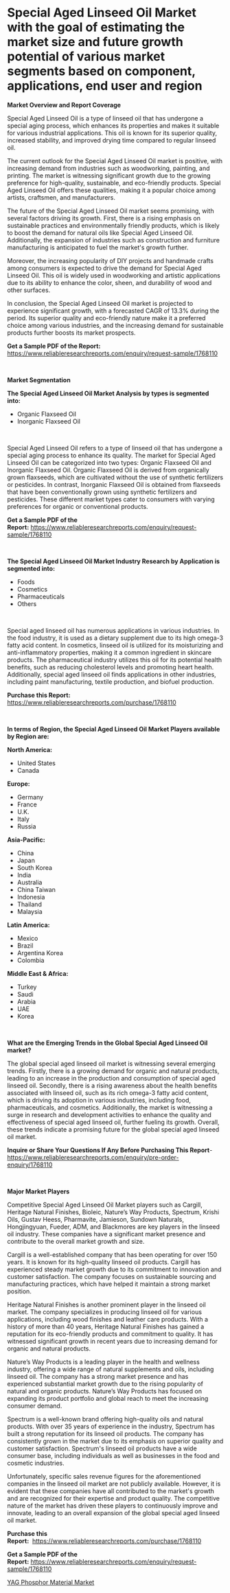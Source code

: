 <p><h1>Special Aged Linseed Oil Market with the goal of estimating the market size and future growth potential of various market segments based on component, applications, end user and region</h1></p><p><strong>Market Overview and Report Coverage</strong></p>
<p><p>Special Aged Linseed Oil is a type of linseed oil that has undergone a special aging process, which enhances its properties and makes it suitable for various industrial applications. This oil is known for its superior quality, increased stability, and improved drying time compared to regular linseed oil.</p><p>The current outlook for the Special Aged Linseed Oil market is positive, with increasing demand from industries such as woodworking, painting, and printing. The market is witnessing significant growth due to the growing preference for high-quality, sustainable, and eco-friendly products. Special Aged Linseed Oil offers these qualities, making it a popular choice among artists, craftsmen, and manufacturers.</p><p>The future of the Special Aged Linseed Oil market seems promising, with several factors driving its growth. First, there is a rising emphasis on sustainable practices and environmentally friendly products, which is likely to boost the demand for natural oils like Special Aged Linseed Oil. Additionally, the expansion of industries such as construction and furniture manufacturing is anticipated to fuel the market's growth further.</p><p>Moreover, the increasing popularity of DIY projects and handmade crafts among consumers is expected to drive the demand for Special Aged Linseed Oil. This oil is widely used in woodworking and artistic applications due to its ability to enhance the color, sheen, and durability of wood and other surfaces.</p><p>In conclusion, the Special Aged Linseed Oil market is projected to experience significant growth, with a forecasted CAGR of 13.3% during the period. Its superior quality and eco-friendly nature make it a preferred choice among various industries, and the increasing demand for sustainable products further boosts its market prospects.</p></p>
<p><strong>Get a Sample PDF of the Report:</strong> <a href="https://www.reliableresearchreports.com/enquiry/request-sample/1768110">https://www.reliableresearchreports.com/enquiry/request-sample/1768110</a></p>
<p>&nbsp;</p>
<p><strong>Market Segmentation</strong></p>
<p><strong>The Special Aged Linseed Oil Market Analysis by types is segmented into:</strong></p>
<p><ul><li>Organic Flaxseed Oil</li><li>Inorganic Flaxseed Oil</li></ul></p>
<p>&nbsp;</p>
<p><p>Special Aged Linseed Oil refers to a type of linseed oil that has undergone a special aging process to enhance its quality. The market for Special Aged Linseed Oil can be categorized into two types: Organic Flaxseed Oil and Inorganic Flaxseed Oil. Organic Flaxseed Oil is derived from organically grown flaxseeds, which are cultivated without the use of synthetic fertilizers or pesticides. In contrast, Inorganic Flaxseed Oil is obtained from flaxseeds that have been conventionally grown using synthetic fertilizers and pesticides. These different market types cater to consumers with varying preferences for organic or conventional products.</p></p>
<p><strong>Get a Sample PDF of the Report:</strong>&nbsp;<a href="https://www.reliableresearchreports.com/enquiry/request-sample/1768110">https://www.reliableresearchreports.com/enquiry/request-sample/1768110</a></p>
<p>&nbsp;</p>
<p><strong>The Special Aged Linseed Oil Market Industry Research by Application is segmented into:</strong></p>
<p><ul><li>Foods</li><li>Cosmetics</li><li>Pharmaceuticals</li><li>Others</li></ul></p>
<p>&nbsp;</p>
<p><p>Special aged linseed oil has numerous applications in various industries. In the food industry, it is used as a dietary supplement due to its high omega-3 fatty acid content. In cosmetics, linseed oil is utilized for its moisturizing and anti-inflammatory properties, making it a common ingredient in skincare products. The pharmaceutical industry utilizes this oil for its potential health benefits, such as reducing cholesterol levels and promoting heart health. Additionally, special aged linseed oil finds applications in other industries, including paint manufacturing, textile production, and biofuel production.</p></p>
<p><strong>Purchase this Report:</strong>&nbsp; <a href="https://www.reliableresearchreports.com/purchase/1768110">https://www.reliableresearchreports.com/purchase/1768110</a></p>
<p>&nbsp;</p>
<p><strong>In terms of Region, the Special Aged Linseed Oil Market Players available by Region are:</strong></p>
<p>
    <p> <strong> North America: </strong>
        <ul>
            <li>United States</li>
            <li>Canada</li>
        </ul>
        </p> 
    <p> <strong> Europe: </strong>
        <ul>
            <li>Germany</li>
            <li>France</li>
            <li>U.K.</li>
            <li>Italy</li>
            <li>Russia</li>
        </ul>
        </p> 
    <p> <strong> Asia-Pacific: </strong>
        <ul>
            <li>China</li>
            <li>Japan</li>
            <li>South Korea</li>
            <li>India</li>
            <li>Australia</li>
            <li>China Taiwan</li>
            <li>Indonesia</li>
            <li>Thailand</li>
            <li>Malaysia</li>
        </ul>
        </p> 
    <p> <strong> Latin America: </strong>
        <ul>
            <li>Mexico</li>
            <li>Brazil</li>
            <li>Argentina Korea</li>
            <li>Colombia</li>
        </ul>
        </p> 
    <p> <strong> Middle East & Africa: </strong>
        <ul>
            <li>Turkey</li>
            <li>Saudi</li>
            <li>Arabia</li>
            <li>UAE</li>
            <li>Korea</li>
        </ul>
    </p>
    </p>
<p>&nbsp;</p>
<p><strong>What are the Emerging Trends in the Global Special Aged Linseed Oil market?</strong></p>
<p><p>The global special aged linseed oil market is witnessing several emerging trends. Firstly, there is a growing demand for organic and natural products, leading to an increase in the production and consumption of special aged linseed oil. Secondly, there is a rising awareness about the health benefits associated with linseed oil, such as its rich omega-3 fatty acid content, which is driving its adoption in various industries, including food, pharmaceuticals, and cosmetics. Additionally, the market is witnessing a surge in research and development activities to enhance the quality and effectiveness of special aged linseed oil, further fueling its growth. Overall, these trends indicate a promising future for the global special aged linseed oil market.</p></p>
<p><strong>Inquire or Share Your Questions If Any Before Purchasing This Report</strong>- <a href="https://www.reliableresearchreports.com/enquiry/pre-order-enquiry/1768110">https://www.reliableresearchreports.com/enquiry/pre-order-enquiry/1768110</a></p>
<p>&nbsp;</p>
<p><strong>Major Market Players</strong></p>
<p><p>Competitive Special Aged Linseed Oil Market players such as Cargill, Heritage Natural Finishes, Bioleic, Nature’s Way Products, Spectrum, Krishi Oils, Gustav Heess, Pharmavite, Jamieson, Sundown Naturals, Hongjingyuan, Fueder, ADM, and Blackmores are key players in the linseed oil industry. These companies have a significant market presence and contribute to the overall market growth and size.</p><p>Cargill is a well-established company that has been operating for over 150 years. It is known for its high-quality linseed oil products. Cargill has experienced steady market growth due to its commitment to innovation and customer satisfaction. The company focuses on sustainable sourcing and manufacturing practices, which have helped it maintain a strong market position.</p><p>Heritage Natural Finishes is another prominent player in the linseed oil market. The company specializes in producing linseed oil for various applications, including wood finishes and leather care products. With a history of more than 40 years, Heritage Natural Finishes has gained a reputation for its eco-friendly products and commitment to quality. It has witnessed significant growth in recent years due to increasing demand for organic and natural products.</p><p>Nature’s Way Products is a leading player in the health and wellness industry, offering a wide range of natural supplements and oils, including linseed oil. The company has a strong market presence and has experienced substantial market growth due to the rising popularity of natural and organic products. Nature’s Way Products has focused on expanding its product portfolio and global reach to meet the increasing consumer demand.</p><p>Spectrum is a well-known brand offering high-quality oils and natural products. With over 35 years of experience in the industry, Spectrum has built a strong reputation for its linseed oil products. The company has consistently grown in the market due to its emphasis on superior quality and customer satisfaction. Spectrum's linseed oil products have a wide consumer base, including individuals as well as businesses in the food and cosmetic industries.</p><p>Unfortunately, specific sales revenue figures for the aforementioned companies in the linseed oil market are not publicly available. However, it is evident that these companies have all contributed to the market's growth and are recognized for their expertise and product quality. The competitive nature of the market has driven these players to continuously improve and innovate, leading to an overall expansion of the global special aged linseed oil market.</p></p>
<p><strong>Purchase this Report:</strong>&nbsp;&nbsp;<a href="https://www.reliableresearchreports.com/purchase/1768110">https://www.reliableresearchreports.com/purchase/1768110</a></p>
<p></p>
<p><strong>Get a Sample PDF of the Report:</strong>&nbsp;<a href="https://www.reliableresearchreports.com/enquiry/request-sample/1768110">https://www.reliableresearchreports.com/enquiry/request-sample/1768110</a></p>
<p><p><a href="https://github.com/CliffMedina6/Market-Research-Report-List-2/blob/main/yag-phosphor-material-market.md">YAG Phosphor Material Market</a></p></p>